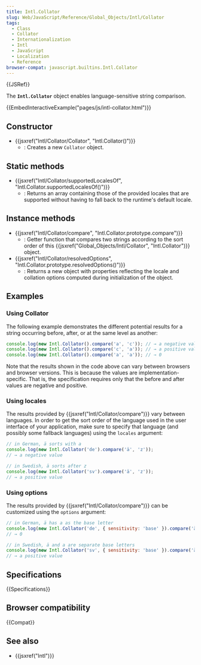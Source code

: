 ```yaml
---
title: Intl.Collator
slug: Web/JavaScript/Reference/Global_Objects/Intl/Collator
tags:
  - Class
  - Collator
  - Internationalization
  - Intl
  - JavaScript
  - Localization
  - Reference
browser-compat: javascript.builtins.Intl.Collator
---
```

{{JSRef}}

The **`Intl.Collator`** object enables language-sensitive string comparison.

{{EmbedInteractiveExample("pages/js/intl-collator.html")}}

<!-- The source for this interactive example is stored in a GitHub repository. If you'd like to contribute to the interactive examples project, please clone https://github.com/mdn/interactive-examples and send us a pull request. -->

## Constructor

*   {{jsxref("Intl/Collator/Collator", "Intl.Collator()")}}
    *   : Creates a new `Collator` object.

## Static methods

*   {{jsxref("Intl/Collator/supportedLocalesOf", "Intl.Collator.supportedLocalesOf()")}}
    *   : Returns an array containing those of the provided locales that are
        supported without having to fall back to the runtime's default locale.

## Instance methods

*   {{jsxref("Intl/Collator/compare", "Intl.Collator.prototype.compare")}}
    *   : Getter function that compares two strings according to the sort order of
        this
        {{jsxref("Global_Objects/Intl/Collator", "Intl.Collator")}}
        object.
*   {{jsxref("Intl/Collator/resolvedOptions", "Intl.Collator.prototype.resolvedOptions()")}}
    *   : Returns a new object with properties reflecting the locale and collation
        options computed during initialization of the object.

## Examples

### Using Collator

The following example demonstrates the different potential results for a string
occurring before, after, or at the same level as another:

```js
console.log(new Intl.Collator().compare('a', 'c')); // → a negative value
console.log(new Intl.Collator().compare('c', 'a')); // → a positive value
console.log(new Intl.Collator().compare('a', 'a')); // → 0
```

Note that the results shown in the code above can vary between browsers and
browser versions. This is because the values are implementation-specific. That
is, the specification requires only that the before and after values are
negative and positive.

### Using locales

The results provided by {{jsxref("Intl/Collator/compare")}} vary
between languages. In order to get the sort order of the language used in the
user interface of your application, make sure to specify that language (and
possibly some fallback languages) using the `locales` argument:

```js
// in German, ä sorts with a
console.log(new Intl.Collator('de').compare('ä', 'z'));
// → a negative value

// in Swedish, ä sorts after z
console.log(new Intl.Collator('sv').compare('ä', 'z'));
// → a positive value
```

### Using options

The results provided by {{jsxref("Intl/Collator/compare")}} can be
customized using the `options` argument:

```js
// in German, ä has a as the base letter
console.log(new Intl.Collator('de', { sensitivity: 'base' }).compare('ä', 'a'));
// → 0

// in Swedish, ä and a are separate base letters
console.log(new Intl.Collator('sv', { sensitivity: 'base' }).compare('ä', 'a'));
// → a positive value
```

## Specifications

{{Specifications}}

## Browser compatibility

{{Compat}}

## See also

*   {{jsxref("Intl")}}
